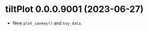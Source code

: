 <!-- NEWS.md is maintained by https://cynkra.github.io/fledge, do not edit -->

# tiltPlot 0.0.0.9001 (2023-06-27)

* New `plot_sankey()` and `toy_data`.
